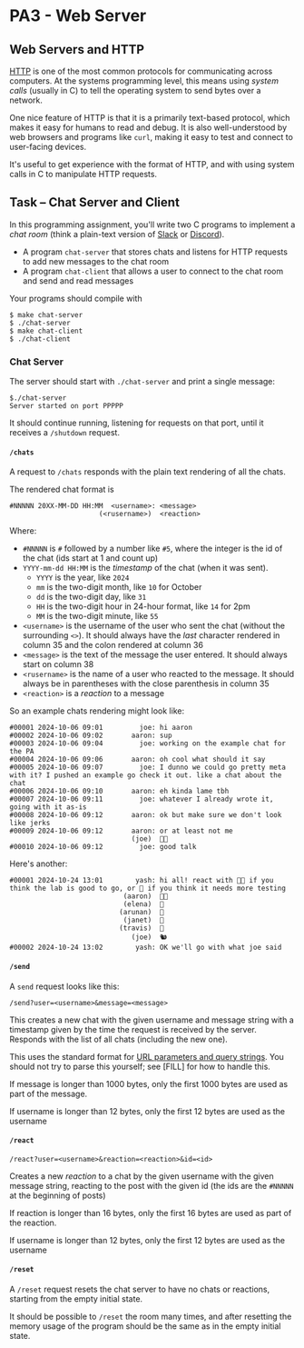 # PA3 - Web Server

## Web Servers and HTTP

[HTTP](https://en.wikipedia.org/wiki/HTTP) is one of the most common protocols
for communicating across computers. At the systems programming level, this means
using _system calls_ (usually in C) to tell the operating system to send bytes
over a network.

One nice feature of HTTP is that it is a primarily text-based protocol, which
makes it easy for humans to read and debug. It is also well-understood by web
browsers and programs like `curl`, making it easy to test and connect to
user-facing devices.

It's useful to get experience with the format of HTTP, and with using system
calls in C to manipulate HTTP requests.

## Task – Chat Server and Client

In this programming assignment, you'll write two C programs to implement a _chat
room_ (think a plain-text version of [Slack](https://slack.com/) or [Discord](https://discord.com/)).

- A program `chat-server` that stores chats and listens for HTTP requests to add
new messages to the chat room
- A program `chat-client` that allows a user to connect to the chat room and
send and read messages

Your programs should compile with

```
$ make chat-server
$ ./chat-server
$ make chat-client
$ ./chat-client
```

### Chat Server

The server should start with `./chat-server` and print a single message:

```
$./chat-server
Server started on port PPPPP
```

It should continue running, listening for requests on that port, until it
receives a `/shutdown` request.

#### `/chats`

A request to `/chats` responds with the plain text rendering of all the chats.

The rendered chat format is

```
#NNNNN 20XX-MM-DD HH:MM  <username>: <message>
                      (<rusername>)  <reaction>
```

Where:

- `#NNNNN` is `#` followed by a number like `#5`, where the integer is the id of the
chat (ids start at 1 and count up)
- `YYYY-mm-dd HH:MM` is the _timestamp_ of the chat (when it was sent).
    - `YYYY` is the year, like `2024`
    - `mm` is the two-digit month, like `10` for October
    - `dd` is the two-digit day, like `31`
    - `HH` is the two-digit hour in 24-hour format, like `14` for 2pm
    - `MM` is the two-digit minute, like `55`
- `<username>` is the username of the user who sent the chat (without the
surrounding `<>`). It should always have the *last* character rendered in column 35 and the colon rendered at column 36
- `<message>` is the text of the message the user entered. It should always start on column 38
- `<rusername>` is the name of a user who reacted to the message. It should always be in parentheses with the close parenthesis in column 35
- `<reaction>` is a _reaction_ to a message

So an example chats rendering might look like:

```
#00001 2024-10-06 09:01         joe: hi aaron
#00002 2024-10-06 09:02       aaron: sup
#00003 2024-10-06 09:04         joe: working on the example chat for the PA
#00004 2024-10-06 09:06       aaron: oh cool what should it say
#00005 2024-10-06 09:07         joe: I dunno we could go pretty meta with it? I pushed an example go check it out. like a chat about the chat
#00006 2024-10-06 09:10       aaron: eh kinda lame tbh
#00007 2024-10-06 09:11         joe: whatever I already wrote it, going with it as-is
#00008 2024-10-06 09:12       aaron: ok but make sure we don't look like jerks
#00009 2024-10-06 09:12       aaron: or at least not me
                              (joe)  👍🏻 
#00010 2024-10-06 09:12         joe: good talk
```


Here's another:

```
#00001 2024-10-24 13:01        yash: hi all! react with 👍🏻 if you think the lab is good to go, or 😬 if you think it needs more testing
                            (aaron)  👍🏻 
                            (elena)  😬 
                           (arunan)  😬 
                            (janet)  😬 
                           (travis)  😬 
                              (joe)  🐿️
#00002 2024-10-24 13:02        yash: OK we'll go with what joe said
```

#### `/send`

A `send` request looks like this:

`/send?user=<username>&message=<message>`

This creates a new chat with the given username and message string with a
timestamp given by the time the request is received by the server.  Responds
with the list of all chats (including the new one).

This uses the standard format for [URL parameters and query
strings](https://en.wikipedia.org/wiki/Query_string). You should not try to
parse this yourself; see [FILL] for how to handle this.

If message is longer than 1000 bytes, only the first 1000 bytes are used as part
of the message.

If username is longer than 12 bytes, only the first 12 bytes are used as the
username

#### `/react`

```
/react?user=<username>&reaction=<reaction>&id=<id>
```

Creates a new *reaction* to a chat by the given username with the given message
string, reacting to the post with the given id (the ids are the `#NNNNN` at the
beginning of posts)

If reaction is longer than 16 bytes, only the first 16 bytes are used as part
of the reaction.

If username is longer than 12 bytes, only the first 12 bytes are used as the
username

#### `/reset`

A `/reset` request resets the chat server to have no chats or reactions,
starting from the empty initial state.

It should be possible to `/reset` the room many times, and after resetting the
memory usage of the program should be the same as in the empty initial
state.
